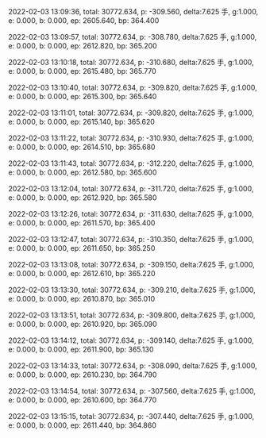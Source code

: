 2022-02-03 13:09:36, total: 30772.634, p: -309.560, delta:7.625 手, g:1.000, e: 0.000, b: 0.000, ep: 2605.640, bp: 364.400

2022-02-03 13:09:57, total: 30772.634, p: -308.780, delta:7.625 手, g:1.000, e: 0.000, b: 0.000, ep: 2612.820, bp: 365.200

2022-02-03 13:10:18, total: 30772.634, p: -310.680, delta:7.625 手, g:1.000, e: 0.000, b: 0.000, ep: 2615.480, bp: 365.770

2022-02-03 13:10:40, total: 30772.634, p: -309.820, delta:7.625 手, g:1.000, e: 0.000, b: 0.000, ep: 2615.300, bp: 365.640

2022-02-03 13:11:01, total: 30772.634, p: -309.820, delta:7.625 手, g:1.000, e: 0.000, b: 0.000, ep: 2615.140, bp: 365.620

2022-02-03 13:11:22, total: 30772.634, p: -310.930, delta:7.625 手, g:1.000, e: 0.000, b: 0.000, ep: 2614.510, bp: 365.680

2022-02-03 13:11:43, total: 30772.634, p: -312.220, delta:7.625 手, g:1.000, e: 0.000, b: 0.000, ep: 2612.580, bp: 365.600

2022-02-03 13:12:04, total: 30772.634, p: -311.720, delta:7.625 手, g:1.000, e: 0.000, b: 0.000, ep: 2612.920, bp: 365.580

2022-02-03 13:12:26, total: 30772.634, p: -311.630, delta:7.625 手, g:1.000, e: 0.000, b: 0.000, ep: 2611.570, bp: 365.400

2022-02-03 13:12:47, total: 30772.634, p: -310.350, delta:7.625 手, g:1.000, e: 0.000, b: 0.000, ep: 2611.650, bp: 365.250

2022-02-03 13:13:08, total: 30772.634, p: -309.150, delta:7.625 手, g:1.000, e: 0.000, b: 0.000, ep: 2612.610, bp: 365.220

2022-02-03 13:13:30, total: 30772.634, p: -309.210, delta:7.625 手, g:1.000, e: 0.000, b: 0.000, ep: 2610.870, bp: 365.010

2022-02-03 13:13:51, total: 30772.634, p: -309.800, delta:7.625 手, g:1.000, e: 0.000, b: 0.000, ep: 2610.920, bp: 365.090

2022-02-03 13:14:12, total: 30772.634, p: -309.140, delta:7.625 手, g:1.000, e: 0.000, b: 0.000, ep: 2611.900, bp: 365.130

2022-02-03 13:14:33, total: 30772.634, p: -308.090, delta:7.625 手, g:1.000, e: 0.000, b: 0.000, ep: 2610.230, bp: 364.790

2022-02-03 13:14:54, total: 30772.634, p: -307.560, delta:7.625 手, g:1.000, e: 0.000, b: 0.000, ep: 2610.600, bp: 364.770

2022-02-03 13:15:15, total: 30772.634, p: -307.440, delta:7.625 手, g:1.000, e: 0.000, b: 0.000, ep: 2611.440, bp: 364.860